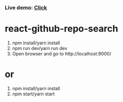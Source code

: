 ### **Live demo:** [Click](https://aleksanderkakol.github.io/react-github-search/dist)


# react-github-repo-search


1. npm install/yarn install
2. npm run dev/yarn run dev
3. Open browser and go to http://localhost:9000/

# or

1. npm install/yarn install
2. npm start/yarn start
